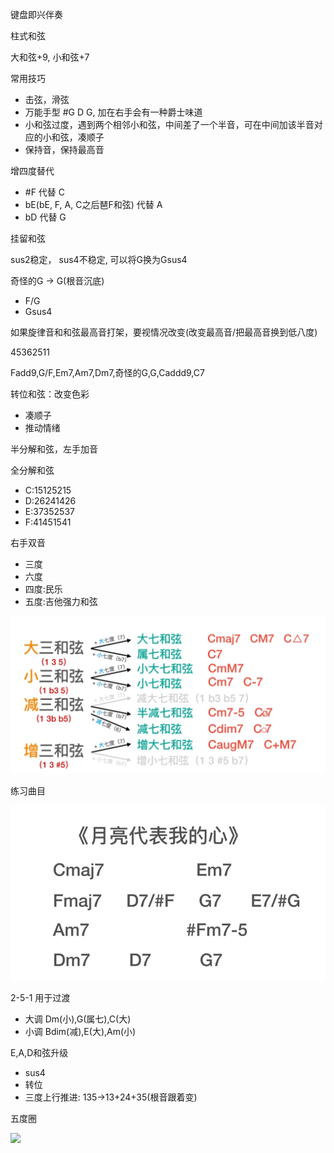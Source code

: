 键盘即兴伴奏

柱式和弦

大和弦+9, 小和弦+7

常用技巧

- 击弦，滑弦
- 万能手型 #G D G, 加在右手会有一种爵士味道
- 小和弦过度，遇到两个相邻小和弦，中间差了一个半音，可在中间加该半音对应的小和弦，凑顺子
- 保持音，保持最高音

增四度替代

- #F 代替 C
- bE(bE, F, A, C之后琶F和弦) 代替 A
- bD 代替 G


挂留和弦

sus2稳定， sus4不稳定, 可以将G换为Gsus4

奇怪的G -> G(根音沉底)

- F/G
- Gsus4

如果旋律音和和弦最高音打架，要视情况改变(改变最高音/把最高音换到低八度)

45362511

Fadd9,G/F,Em7,Am7,Dm7,奇怪的G,G,Caddd9,C7

转位和弦：改变色彩

- 凑顺子
- 推动情绪


半分解和弦，左手加音

全分解和弦

- C:15125215
- D:26241426
- E:37352537
- F:41451541 

右手双音

- 三度
- 六度
- 四度:民乐
- 五度:吉他强力和弦

![alt text](image.png)

练习曲目

![alt text](image-1.png)

2-5-1 用于过渡

- 大调 Dm(小),G(属七),C(大)
- 小调 Bdim(减),E(大),Am(小)

E,A,D和弦升级

- sus4
- 转位
- 三度上行推进: 135->13+24+35(根音跟着变)

五度圈

![](https://s2.loli.net/2024/11/03/UZT6SAnNyCF4Rb8.png)